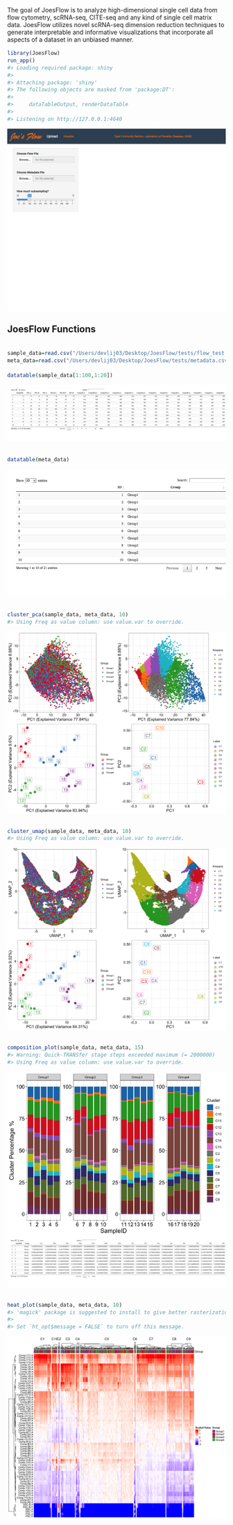 The goal of JoesFlow is to analyze high-dimensional single cell data
from flow cytometry, scRNA-seq, CITE-seq and any kind of single cell
matrix data. JoesFlow utilizes novel scRNA-seq dimension reduction
techniques to generate interpretable and informative visualizations that
incorporate all aspects of a dataset in an unbiased manner.

``` r
library(JoesFlow)
run_app()
#> Loading required package: shiny
#> 
#> Attaching package: 'shiny'
#> The following objects are masked from 'package:DT':
#> 
#>     dataTableOutput, renderDataTable
#> 
#> Listening on http://127.0.0.1:4640
```

<img src="JoesFlow_files/figure-markdown_github/setup-1.png" style="display: block; margin: auto;" />

JoesFlow Functions
------------------

``` r

sample_data=read.csv("/Users/devlij03/Desktop/JoesFlow/tests/flow_test.csv", sep=',', header=T)
meta_data=read.csv("/Users/devlij03/Desktop/JoesFlow/tests/metadata.csv", header=T, sep=',')

datatable(sample_data[1:100,1:20])
```

![](JoesFlow_files/figure-markdown_github/test_data-1.png)

``` r

datatable(meta_data)
```

![](JoesFlow_files/figure-markdown_github/test_data-2.png)

``` r

cluster_pca(sample_data, meta_data, 10)
#> Using Freq as value column: use value.var to override.
```

<img src="JoesFlow_files/figure-markdown_github/pca-1.png" style="display: block; margin: auto;" />

``` r

cluster_umap(sample_data, meta_data, 10)
#> Using Freq as value column: use value.var to override.
```

<img src="JoesFlow_files/figure-markdown_github/umap-1.png" style="display: block; margin: auto;" />

``` r

composition_plot(sample_data, meta_data, 15)
#> Warning: Quick-TRANSfer stage steps exceeded maximum (= 2000000)
#> Using Freq as value column: use value.var to override.
```

<img src="JoesFlow_files/figure-markdown_github/comp_plot-1.png" style="display: block; margin: auto;" /><img src="JoesFlow_files/figure-markdown_github/comp_plot-2.png" style="display: block; margin: auto;" />

``` r

heat_plot(sample_data, meta_data, 10)
#> 'magick' package is suggested to install to give better rasterization.
#> 
#> Set `ht_opt$message = FALSE` to turn off this message.
```

<img src="JoesFlow_files/figure-markdown_github/heat_plot-1.png" style="display: block; margin: auto;" />
